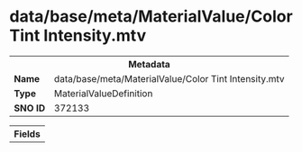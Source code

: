 <h1>data/base/meta/MaterialValue/Color Tint Intensity.mtv</h1><table><tr><th colspan="100%">Metadata</th></tr><tr><td><b>Name</b></td><td>data/base/meta/MaterialValue/Color Tint Intensity.mtv</td></tr><tr><td><b>Type</b></td><td>MaterialValueDefinition</td></tr><tr><td><b>SNO ID</b></td><td>372133</td></tr></table>

<table><tr><th colspan="100%">Fields</th></tr></table>

